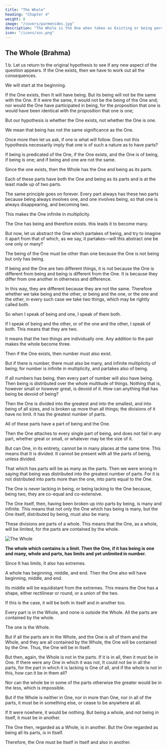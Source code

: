 ```yaml
---
title: "The Whole"
heading: "Chapter 4"
weight: 8
image: "/covers/parmenides.jpg"
description: "The Whole is the One when taken as Existing or being perceived by those inside It, as the Others"
icon: "/icons/soc.png"
---
```




## The Whole (Brahma)

1.b. Let us return to the original hypothesis to see if any new aspect of the question appears. If the One exists, then we have to work out all the consequences.

We will start at the beginning.

If the One exists, then It will have being. But its being will not be the same with the One. If it were the same, it would not be the being of the One and; nor would the One have participated in being, for the proposition that one is would have been identical with the proposition that one is one; 

But our hypothesis is whether the One exists, not whether the One is one. 

We mean that being has not the same significance as the One. 

<!-- And when we put them together shortly, and say 'One is,' that is equivalent to saying, 'partakes of being'? -->

Once more then let us ask, if one is what will follow. Does not this hypothesis necessarily imply that one is of such a nature as to have parts?

If being is predicated of the One, if the One exists, and the One is of being, if being is one; and if being and one are not the same.



Since the one exists, then the Whole has the One and being as its parts.

<!-- And is each of these parts—one and being—to be simply called a part, or must the word 'part' be relative to the word 'whole'?

Then that which is one is both a whole and has a part? -->

<!-- Again, of the parts of the one, if it is—I mean being and one—does either fail to imply the other? is the one wanting to being, or being to the one? -->

Each of these parts have both the One and being as its parts and is at the least made up of two parts. 

The same principle goes on forever. Every part always has these two parts because being always involves one, and one involves being, so that one is always disappearing, and becoming two.

<!-- Thus, each of the parts also has in turn both one and being, --> 

This makes the One infinite in multiplicity.

The One has being and therefore exists. this leads it to become many. 

<!-- Let us take another direction. We say that the one partakes of being and therefore it is?

And in this way, the one, if it has being, has turned out to be many? -->

But now, let us abstract the One which partakes of being, and try to imagine it apart from that of which, as we say, it partakes—will this abstract one be one only or many?

The being of the One must be other than one because the One is not being but only has being.

If being and the One are two different things, it is not because the One is different from being and being is different from the One. It is because they differ from one another in otherness and difference.

In this way, they are different because they are not the same.  Therefore whether we take being and the other, or being and the one, or the one and the other, in every such case we take two things, which may be rightly called both.

<!-- In this way—you may speak of being?

And also of one?

Then now we have spoken of either of them? -->

So when I speak of being and one, I speak of them both.

If I speak of being and the other, or of the one and the other, I speak of both. This means that they are two. 

It means that the two things are individually one. Any addition to the pair makes the whole become three.

<!-- And three are odd, and two are even? -->

<!-- And if there are two there must also be twice, and if there are three there must be thrice; that is, if twice one makes two, and thrice one three?

There are two, and twice, and therefore there must be twice two; and there are three, and there is thrice, and therefore there must be thrice three?

If there are three and twice, there is twice three; and if there are two and thrice, there is thrice two?

Here, then, we have even taken even times, and odd taken odd times, and even taken odd times, and odd taken even times.

And if this is so, does any number remain which has no necessity to be? -->

Then if the One exists, then number must also exist. 

But if there is number, there must also be many, and infinite multiplicity of being; for number is infinite in multiplicity, and partakes also of being.

If all numbers has being, then every part of number will also have being. Then being is distributed over the whole multitude of things. Nothing that is, however small or however great, is devoid of it. How can anything that has being be devoid of being?

Then the One is divided into the greatest and into the smallest, and into being of all sizes, and is broken up more than all things; the divisions of it have no limit. It has the greatest number of parts. 

All of these parts have a part of being and the One. 

<!-- Is there any of these which is a part of being, and yet no part?

But if it is at all and so long as it is, it must be one, and cannot be none? -->

Then the One attaches to every single part of being, and does not fail in any part, whether great or small, or whatever may be the size of it.

But can One, in its entirety, cannot be in many places at the same time. This means that It is divided. It cannot be present with all the parts of being, unless divided.

That which has parts will be as many as the parts. Then we were wrong in saying that being was distributed into the greatest number of parts. For it is not distributed into parts more than the one, into parts equal to the One. 

The One is never lacking in being, or being lacking to the One because, being two, they are co-equal and co-extensive.

The One itself, then, having been broken up into parts by being, is many and infinite. This means that not only the One which has being is many, but the One itself, distributed by being, must also be many.

These divisions are parts of a whole. This means that the One, as a whole, will be limited, for the parts are contained by the whole.


![The Whole](/images/whole.png)

<b>The whole which contains is a limit. Then the One, if it has being is one and many, whole and parts, has limits and yet unlimited in number.</b>

Since It has limits, It also has extremes.

A whole has beginning, middle, and end. Then the One also will have beginning, middle, and end.

Its middle will be equidistant from the extremes. This means the One has a shape, either rectilinear or round, or a union of the two.

If this is the case, it will be both in itself and in another too.

Every part is in the Whole, and none is outside the Whole. All the parts are contained by the whole.

<!-- And the one is all its parts, and neither more nor less than all? -->

The one is the Whole.

But if all the parts are in the Whole, and the One is all of them and the Whole, and they are all contained by the Whole, the One will be contained by the One. Thus, the One will be in Itself.

But then, again, the Whole is not in the parts. If it is in all, then it must be in One. If there were any One in which it was not, It could not be in all the parts, for the part in which it is lacking is One of all, and if the whole is not in this, how can it be in them all?

Nor can the whole be in some of the parts otherwise the greater would be in the less, which is impossible.

But if the Whole is neither in One, nor in more than One, nor in all of the parts, it must be in something else, or cease to be anywhere at all.

If It were nowhere, it would be nothing. But being a whole, and not being in itself, it must be in another.

The One then, regarded as a Whole, is in another. But the One regarded as being all its parts, is in Itself. 

Therefore, the One must be Itself in Itself and also in another.


